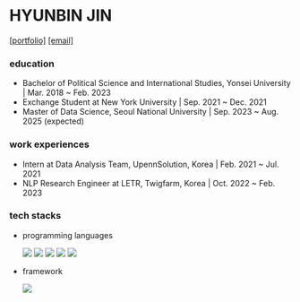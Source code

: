 <h1>HYUNBIN JIN</h1>

[[portfolio]](https://rhye.notion.site/Portfolio-f1c2cc9d36ce47ae83dd8dae6fa8c0db?pvs=4) 
[[email]](mailto:rihein@naver.com)

<h3>education</h3>
 
- Bachelor of Political Science and International Studies, Yonsei University  |  Mar. 2018 ~ Feb. 2023
- Exchange Student at New York University  |  Sep. 2021 ~ Dec. 2021
- Master of Data Science, Seoul National University  |  Sep. 2023 ~ Aug. 2025 (expected)
 
<h3>work experiences</h3>

- Intern at Data Analysis Team, UpennSolution, Korea  |  Feb. 2021 ~ Jul. 2021
- NLP Research Engineer at LETR, Twigfarm, Korea  |  Oct. 2022 ~ Feb. 2023

<h3>tech stacks</h3>

- programming languages
<t><p>
  <img src="https://img.shields.io/badge/Python-3766AB?style=flat-square&logo=Python&logoColor=white"/></a>
  <img src="https://img.shields.io/badge/R-276DC3?style=flat-square&logo=R&logoColor=white"/></a>
  <img src="https://img.shields.io/badge/-HTML5-%23E44D27?style=flat-square&logo=html5&logoColor=white"/></a>
  <img src="https://img.shields.io/badge/CSS-1572B6?style=flat-square&logo=css3&logoColor=white"/></a>
  <img src="https://img.shields.io/badge/Javascript-F7DF1E?style=flat-square&logo=javascript&logoColor=white"/></a>
</p></t>


- framework
<t><p>
  <img src="https://img.shields.io/badge/PyTorch-EE4C2C?style=flat-square&logo=pytorch&logoColor=white"/></a> 
</p></t>


